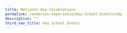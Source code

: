 ```yaml
---
title: National Day Celebrations
permalink: /anderson-experience/Key-School-Events/ndp
description: ""
third_nav_title: Key School Events
---
```

